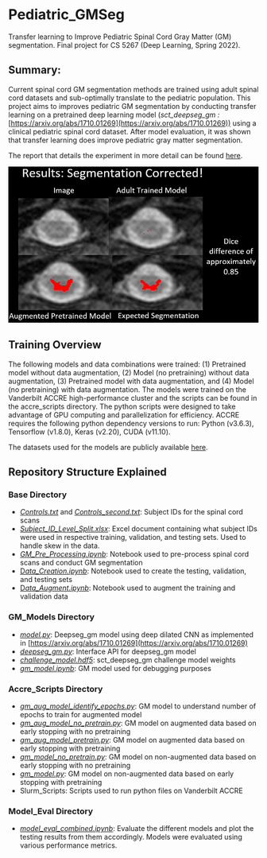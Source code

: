 # Pediatric_GMSeg

Transfer learning to Improve Pediatric Spinal Cord Gray Matter (GM) segmentation. Final project for CS 5267 (Deep Learning, Spring 2022). 

## Summary:

Current spinal cord GM segmentation methods are trained using adult spinal cord datasets and sub-optimally translate to the pediatric population. This project aims to improves pediatric GM segmentation by conducting transfer learning on a pretrained deep learning model (*sct_deepseg_gm :* [https://arxiv.org/abs/1710.01269](https://arxiv.org/abs/1710.01269)) using a clinical pediatric spinal cord dataset. After model evaluation, it was shown that transfer learning does improve pediatric gray matter segmentation.

The report that details the experiment in more detail can be found [here](Kumar_Transfer_Learning.pdf).

![model](model_eval/figures/result_summary.PNG)

## Training Overview

The following models and data combinations were trained: (1) Pretrained model without data augmentation, (2) Model (no pretraining) without data augmentation, (3)  Pretrained model with data augmentation, and (4) Model (no pretraining) with data augmentation. The models were trained on the Vanderbilt ACCRE high-performance cluster and the scripts can be found in the accre_scripts directory. The python scripts were designed to take advantage of GPU computing and parallelization for efficiency. ACCRE requires the following python dependency versions to run: Python (v3.6.3), Tensorflow (v1.8.0), Keras (v2.20), CUDA (v11.10).

The datasets used for the models are publicly available [here](https://drive.google.com/drive/folders/1ynJaDnXFxwFkrN3FYgqpJUM47zi-frqM?usp=sharing).

## Repository Structure Explained

### Base Directory

- [*Controls.txt*](Controls.txt) and [*Controls_second.txt*](Controls_second.txt): Subject IDs for the spinal cord scans
- [*Subject_ID_Level_Split.xlsx*](Subject_ID_Level_Split.xlsx): Excel document containing what subject IDs were used in respective training, validation, and testing sets. Used to handle skew in the data.
- [*GM_Pre_Processing.ipynb*](GM_Pre_Processing.ipynb): Notebook used to pre-process spinal cord scans and conduct GM segmentation
- [D*ata_Creation.ipynb*](data_creation.ipynb): Notebook used to create the testing, validation, and testing sets
- [D*ata_Augment.ipynb*](data_augment.ipynb): Notebook used to augment the training and validation data

### GM_Models Directory

- [*model.py*](gm_models/model.py): Deepseg_gm model using deep dilated CNN as implemented in [https://arxiv.org/abs/1710.01269](https://arxiv.org/abs/1710.01269)
- [*deepseg_gm.py*](gm_models/deepseg_gm.py): Interface API for deepseg_gm model
- [*challenge_model.hdf5*](gm_models/challenge_model.hdf5): sct_deepseg_gm challenge model weights
- [*gm_model.ipynb*](gm_models/gm_model.ipynb): GM model used for debugging purposes

### Accre_Scripts Directory

- [*gm_aug_model_identify_epochs.py*](accre_scripts/gm_aug_model_identify_epochs.py): GM model to understand number of epochs to train for augmented model
- [*gm_aug_model_no_pretrain.py*](accre_scripts/gm_aug_model_no_pretrain.py): GM model on augmented data based on early stopping with no pretraining
- [*gm_aug_model_pretrain.py*](accre_scripts/gm_aug_model_pretrain.py): GM model on augmented data based on early stopping with pretraining
- [*gm_model_no_pretrain.py*](accre_scripts/gm_model_no_pretrain.py): GM model on non-augmented data based on early stopping with no pretraining
- [*gm_model.py*](accre_scripts/gm_model.py): GM model on non-augmented data based on early stopping with pretraining
- Slurm_Scripts: Scripts used to run python files on Vanderbilt ACCRE

### Model_Eval Directory

- [*model_eval_combined.ipynb*](model_eval/model_eval_combined.ipynb): Evaluate the different models and plot the testing results from them accordingly. Models were evaluated using various performance metrics.

